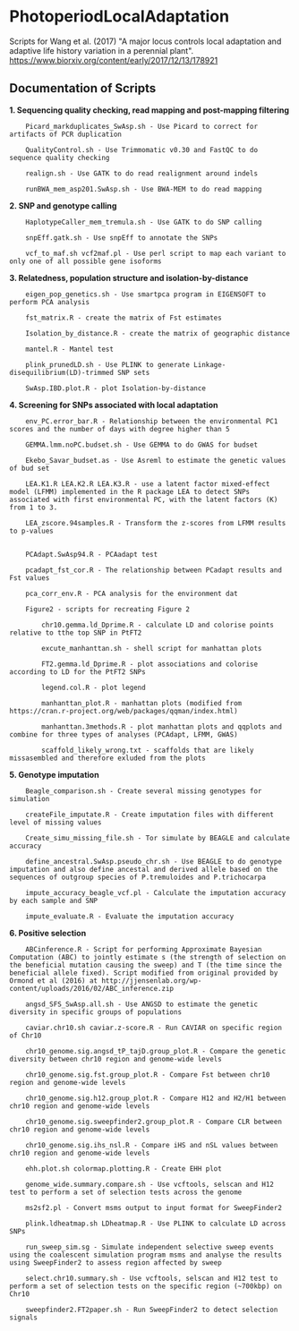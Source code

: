 # PhotoperiodLocalAdaptation
Scripts for Wang et al. (2017) "A major locus controls local adaptation and adaptive life history variation in a perennial plant". https://www.biorxiv.org/content/early/2017/12/13/178921

<h2>Documentation of Scripts</h2>

<b>1. Sequencing quality checking, read mapping and post-mapping filtering</b>

        Picard_markduplicates_SwAsp.sh - Use Picard to correct for artifacts of PCR duplication

        QualityControl.sh - Use Trimmomatic v0.30 and FastQC to do sequence quality checking

        realign.sh - Use GATK to do read realignment around indels

        runBWA_mem_asp201.SwAsp.sh - Use BWA-MEM to do read mapping

    
<b>2. SNP and genotype calling</b>

        HaplotypeCaller_mem_tremula.sh - Use GATK to do SNP calling

        snpEff.gatk.sh - Use snpEff to annotate the SNPs

        vcf_to_maf.sh vcf2maf.pl - Use perl script to map each variant to only one of all possible gene isoforms

<b>3. Relatedness, population structure and isolation-by-distance</b>

        eigen_pop_genetics.sh - Use smartpca program in EIGENSOFT to perform PCA analysis

        fst_matrix.R - create the matrix of Fst estimates

        Isolation_by_distance.R - create the matrix of geographic distance
        
        mantel.R - Mantel test

        plink_prunedLD.sh - Use PLINK to generate Linkage-disequilibrium(LD)-trimmed SNP sets
        
        SwAsp.IBD.plot.R - plot Isolation-by-distance

<b>4. Screening for SNPs associated with local adaptation</b>

        env_PC.error_bar.R - Relationship between the environmental PC1 scores and the number of days with degree higher than 5
       
        GEMMA.lmm.noPC.budset.sh - Use GEMMA to do GWAS for budset

        Ekebo_Savar_budset.as - Use Asreml to estimate the genetic values of bud set
         
        LEA.K1.R LEA.K2.R LEA.K3.R - use a latent factor mixed-effect model (LFMM) implemented in the R package LEA to detect SNPs associated with first environmental PC, with the latent factors (K) from 1 to 3.
         
        LEA_zscore.94samples.R - Transform the z-scores from LFMM results to p-values


        PCAdapt.SwAsp94.R - PCAadapt test

        pcadapt_fst_cor.R - The relationship between PCadapt results and Fst values

        pca_corr_env.R - PCA analysis for the environment dat

        Figure2 - scripts for recreating Figure 2

            chr10.gemma.ld_Dprime.R - calculate LD and colorise points relative to tthe top SNP in PtFT2
            
            excute_manhanttan.sh - shell script for manhattan plots
            
            FT2.gemma.ld_Dprime.R - plot associations and colorise according to LD for the PtFT2 SNPs
            
            legend.col.R - plot legend
            
            manhanttan_plot.R - manhattan plots (modified from https://cran.r-project.org/web/packages/qqman/index.html)
            
            manhanttan.3methods.R - plot manhattan plots and qqplots and combine for three types of analyses (PCAdapt, LFMM, GWAS)
            
            scaffold_likely_wrong.txt - scaffolds that are likely missasembled and therefore exluded from the plots

<b>5. Genotype imputation</b>

        Beagle_comparison.sh - Create several missing genotypes for simulation

        createFile_imputate.R - Create imputation files with different level of missing values

        Create_simu_missing_file.sh - Tor simulate by BEAGLE and calculate accuracy

        define_ancestral.SwAsp.pseudo_chr.sh - Use BEAGLE to do genotype imputation and also define ancestal and derived allele based on the sequences of outgroup species of P.tremuloides and P.trichocarpa

        impute_accuracy_beagle_vcf.pl - Calculate the imputation accuracy by each sample and SNP

        impute_evaluate.R - Evaluate the imputation accuracy


<b>6. Positive selection</b>

        ABCinference.R - Script for performing Approximate Bayesian Computation (ABC) to jointly estimate s (the strength of selection on the beneficial mutation causing the sweep) and T (the time since the beneficial allele fixed). Script modified from original provided by Ormond et al (2016) at http://jjensenlab.org/wp-content/uploads/2016/02/ABC_inference.zip
        
        angsd_SFS_SwAsp.all.sh - Use ANGSD to estimate the genetic diversity in specific groups of populations

        caviar.chr10.sh caviar.z-score.R - Run CAVIAR on specific region of Chr10

        chr10_genome.sig.angsd_tP_tajD.group_plot.R - Compare the genetic diversity between chr10 region and genome-wide levels

        chr10_genome.sig.fst.group_plot.R - Compare Fst between chr10 region and genome-wide levels

        chr10_genome.sig.h12.group_plot.R - Compare H12 and H2/H1 between chr10 region and genome-wide levels

        chr10_genome.sig.sweepfinder2.group_plot.R - Compare CLR between chr10 region and genome-wide levels

        chr10_genome.sig.ihs_nsl.R - Compare iHS and nSL values between chr10 region and genome-wide levels

        ehh.plot.sh colormap.plotting.R - Create EHH plot

        genome_wide.summary.compare.sh - Use vcftools, selscan and H12 test to perform a set of selection tests across the genome

        ms2sf2.pl - Convert msms output to input format for SweepFinder2

        plink.ldheatmap.sh LDheatmap.R - Use PLINK to calculate LD across SNPs

        run_sweep_sim.sg - Simulate independent selective sweep events using the coalescent simulation program msms and analyse the results using SweepFinder2 to assess region affected by sweep

        select.chr10.summary.sh - Use vcftools, selscan and H12 test to perform a set of selection tests on the specific region (~700kbp) on Chr10

        sweepfinder2.FT2paper.sh - Run SweepFinder2 to detect selection signals
